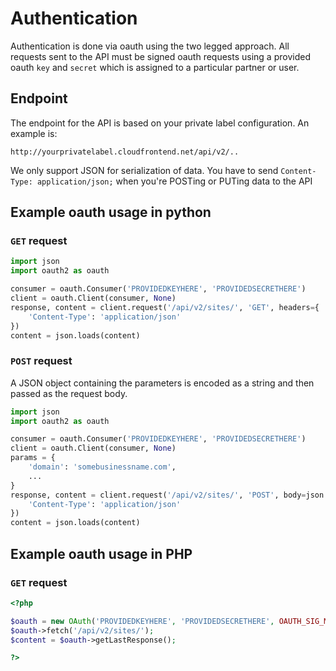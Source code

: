 # Authentication

Authentication is done via oauth using the two legged approach. All requests sent to the API must be signed oauth requests using a provided oauth `key` and `secret` which is assigned to a particular partner or user.

## Endpoint

The endpoint for the API is based on your private label configuration. An example is:

    http://yourprivatelabel.cloudfrontend.net/api/v2/..

We only support JSON for serialization of data. You have to send `Content-Type: application/json;` when you're POSTing or PUTing data to the API

## Example oauth usage in python

### `GET` request

```python
import json
import oauth2 as oauth

consumer = oauth.Consumer('PROVIDEDKEYHERE', 'PROVIDEDSECRETHERE')
client = oauth.Client(consumer, None)
response, content = client.request('/api/v2/sites/', 'GET', headers={
    'Content-Type': 'application/json'
})
content = json.loads(content)
```

### `POST` request

A JSON object containing the parameters is encoded as a string and then passed as the request body.

```python
import json
import oauth2 as oauth

consumer = oauth.Consumer('PROVIDEDKEYHERE', 'PROVIDEDSECRETHERE')
client = oauth.Client(consumer, None)
params = {
    'domain': 'somebusinessname.com',
    ...
}
response, content = client.request('/api/v2/sites/', 'POST', body=json.dumps(params), headers={
    'Content-Type': 'application/json'
})
content = json.loads(content)
```

## Example oauth usage in PHP

### `GET` request

```php
<?php

$oauth = new OAuth('PROVIDEDKEYHERE', 'PROVIDEDSECRETHERE', OAUTH_SIG_METHOD_HMACSHA1);
$oauth->fetch('/api/v2/sites/');
$content = $oauth->getLastResponse();

?>
```
